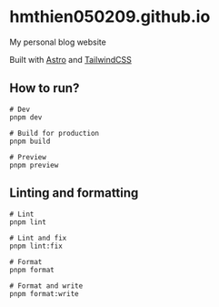 # hmthien050209.github.io

My personal blog website

Built with [Astro](https://astro.build) and [TailwindCSS](https://tailwindcss.com)

## How to run?

```shell
# Dev
pnpm dev

# Build for production
pnpm build

# Preview
pnpm preview
```

## Linting and formatting

```shell
# Lint
pnpm lint

# Lint and fix
pnpm lint:fix

# Format
pnpm format

# Format and write
pnpm format:write
```
